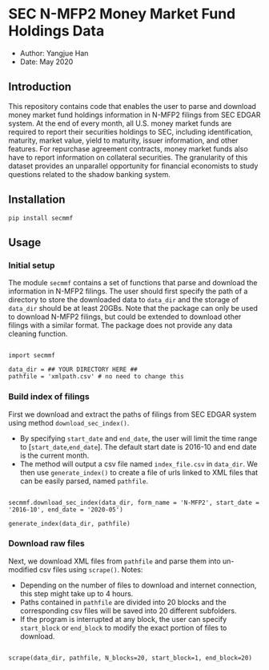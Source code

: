 # SEC N-MFP2 Money Market Fund Holdings Data

- Author: Yangjue Han
- Date: May 2020

## Introduction
This repository contains code that enables the user to parse and download money market fund holdings information in N-MFP2 filings from SEC EDGAR system. At the end of every month, all U.S. money market funds are required to report their securities holdings to SEC, including identification, maturity, market value, yield to maturity, issuer information, and other features. For repurchase agreement contracts, money market funds also have to report information on collateral securities. The granularity of this dataset provides an unparallel opportunity for financial economists to study questions related to the shadow banking system.

## Installation

```
pip install secmmf
```

## Usage

### Initial setup
The module `secmmf` contains a set of functions that parse and download the information in N-MFP2 filings. The user should first specify the path of a directory to store the downloaded data to `data_dir` and the storage of `data_dir` should be at least 20GBs. Note that the package can only be used to download N-MFP2 filings, but could be extended to download other filings with a similar format. The package does not provide any data cleaning function.

```

import secmmf

data_dir = ## YOUR DIRECTORY HERE ##
pathfile = 'xmlpath.csv' # no need to change this

```

### Build index of filings 
First we download and extract the paths of filings from SEC EDGAR system using method `download_sec_index()`. 
- By specifying `start_date` and `end_date`, the user will limit the time range to [`start_date`,`end_date`]. The default start date is 2016-10 and end date is the current month. 
- The method will output a csv file named `index_file.csv` in `data_dir`. We then use `generate_index()` to create a file of urls linked to XML files that can be easily parsed, named `pathfile`.

```

secmmf.download_sec_index(data_dir, form_name = 'N-MFP2', start_date = '2016-10', end_date = '2020-05')

generate_index(data_dir, pathfile)

```

### Download raw files
Next, we download XML files from `pathfile` and parse them into un-modified csv files using `scrape()`. Notes:
- Depending on the number of files to download and internet connection, this step might take up to 4 hours. 
- Paths contained in `pathfile` are divided into 20 blocks and the corresponding csv files will be saved into 20 different subfolders. 
- If the program is interrupted at any block, the user can specify `start_block` or `end_block` to modify the exact portion of files to download.

```

scrape(data_dir, pathfile, N_blocks=20, start_block=1, end_block=20)

```
